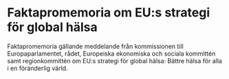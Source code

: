 # Faktapromemoria om EU:s strategi för global hälsa

Faktapromemoria gällande meddelande från kommissionen till Europaparlamentet, rådet, Europeiska ekonomiska och sociala kommittén samt regionkommittén om EU:s strategi för global hälsa: Bättre hälsa för alla i en föränderlig värld.
